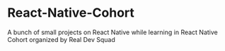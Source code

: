 # React-Native-Cohort
A bunch of small projects on React Native while learning in React Native Cohort organized by Real Dev Squad
